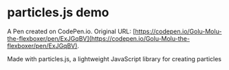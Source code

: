 # particles.js demo

A Pen created on CodePen.io. Original URL: [https://codepen.io/Golu-Molu-the-flexboxer/pen/ExJGqBV](https://codepen.io/Golu-Molu-the-flexboxer/pen/ExJGqBV).

Made with particles.js, a lightweight JavaScript library for creating particles
